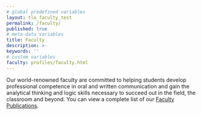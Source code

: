 ```yaml
---
# global predefined variables
layout: tla_faculty_test
permalink: /faculty/
published: true
# meta-data variables
title: Faculty
description: >-
keywords: ''
# custom variables
faculty: profiles/faculty.html
---
```

Our world-renowned faculty are committed to helping students develop professional competence in oral and written communication and gain the analytical thinking and logic skills necessary to succeed out in the field, the classroom and beyond. You can view a complete list of our [Faculty Publications](https://liberalarts.temple.edu/sites/liberalarts/files/Criminal%20Justice%20Faculty%20Publications.pdf).
